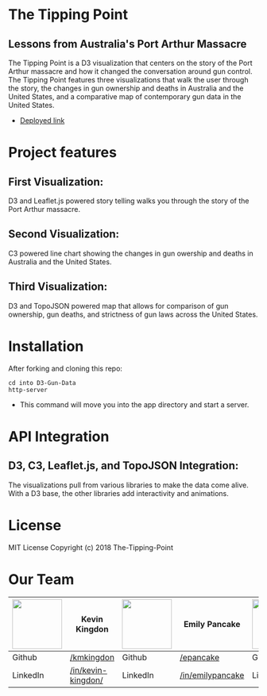 # The Tipping Point
## Lessons from Australia's Port Arthur Massacre

The Tipping Point is a D3 visualization that centers on the story of the Port Arthur massacre and how it changed the conversation around gun control. The Tipping Point features three visualizations that walk the user through the story, the changes in gun ownership and deaths in Australia and the United States, and a comparative map of contemporary gun data in the United States. 

* [Deployed link](https://the-tipping-point-d3.firebaseapp.com/)

# Project features
## First Visualization: 
D3 and Leaflet.js powered story telling walks you through the story of the Port Arthur massacre.

## Second Visualization: 
C3 powered line chart showing the changes in gun owership and deaths in Australia and the United States.

## Third Visualization: 
D3 and TopoJSON powered map that allows for comparison of gun ownership, gun deaths, and strictness of gun laws across the United States.

# Installation
After forking and cloning this repo:
```
cd into D3-Gun-Data
http-server
```
* This command will move you into the app directory and start a server.

# API Integration
## D3, C3, Leaflet.js, and TopoJSON Integration: 
The visualizations pull from various libraries to make the data come alive. With a D3 base, the other libraries add interactivity and animations. 

# License
MIT License Copyright (c) 2018 The-Tipping-Point

# Our Team

|<img src="https://user-images.githubusercontent.com/32685092/35702971-d0b4e966-0757-11e8-8098-c2819dff5e58.png" width="100"> | Kevin Kingdon    | <img src="https://user-images.githubusercontent.com/32685092/37173793-ce97378e-22d1-11e8-923a-3b5d28a4619e.jpg" width="100"> | Emily Pancake |<img src="https://user-images.githubusercontent.com/32685092/35991351-3021c8c6-0cc4-11e8-9797-7d36a5ed83b0.png" width="100"> | Bj Collins   |
| ------------- | ------------- | ------------- | ------------- |------------- | ------------- |
| Github | [/kmkingdon](https://github.com/kmkingdon) | Github | [/epancake](https://github.com/epancake) | Github| [/collinsbj](https://github.com/collinsbj) |
| LinkedIn   | [/in/kevin-kingdon/](https://www.linkedin.com/in/kevin-kingdon/) | LinkedIn   | [/in/emilypancake](https://www.linkedin.com/in/emilypancake/) | LinkedIn   | [/in/bjcollinswebdev/](https://www.linkedin.com/in/bjcollinswebdev/) |



